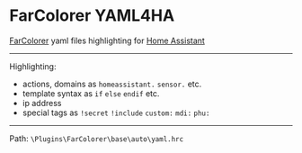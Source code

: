 # FarColorer YAML4HA
[FarColorer](https://github.com/colorer/FarColorer) yaml files highlighting for [Home Assistant](https://www.home-assistant.io)

---

Highlighting:
- actions, domains as `homeassistant.` `sensor.` etc.
- template syntax as `if` `else` `endif` etc.
- ip address
- special tags as `!secret` `!include` `custom:` `mdi:` `phu:`

---

Path: `\Plugins\FarColorer\base\auto\yaml.hrc`
